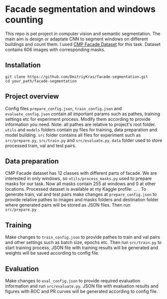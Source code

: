 # Facade segmentation and windows counting
This repo is pet project in computer vision and semantic segmentation. The main aim is design or adaptate CNN to segment windows on different buildings and count them.
I used [CMP Facade Dataset](https://cmp.felk.cvut.cz/~tylecr1/facade/) for this task. Dataset contains 606 images with corresponding masks.

## Installation
```
git clone https://github.com/DmitriyKras/facade-segmentation.git
cd your_path/facade-segmentation
```
## Project overview
Config files `prepare_config.json`, `train_config.json` and `evaluate_config.json` contain all important params such as pathes, training settings etc for experiment process. Modify them according to provide information you need. Note: all pathes are relative to project's root folder. `utils` and `models` folders contain py files for training, data preparation and model building. `src` folder contains all files for experiment such as `src/prepare.py`, `src/train.py` and `src/evaluate.py`. `data` folder used to store processed train, val and test pairs.

## Data preparation
CMP Facade dataset has 12 classes with different parts of facade. We are interested in only windows, so `utils/process_masks.py` used to prepare masks for our task. Now all masks contain 255 at windows and 0 at other locations. Processed dataset is available at my Kaggle profile: ... . To generate train, val and test pairs make changes at `prepare_config.json` to provide relative pathes to images and masks folders and destination folder where generated pairs will be stored as JSON files. Then run `src/prepare.py`

## Training 
Make changes to `train_config.json` to provide pathes to train and val pairs and other settings such as batch size, epochs etc.
Then run `src/train.py` to start training process, JSON file with training results will be generated and weights will be saved according to config file.

## Evaluation
Make changes to `eval_config.json` to provide required evaluation information and run `src/evaluate.py`. 
JSON file with evaluation results and figures with ROC and PR curves will be generated according to config file.
